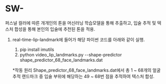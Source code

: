 # SW-
퍼스널 컬러에 따른 개개인의 톤을 머신러닝 학습모델을 통해 추출하고, 입술 추적 및 텍스처 합성을 통해 본인의 입술에 추천된 톤을 적용.

1. real-time-lip-landmark에 들어가 해당 파이썬 코드를 아래와 같이 실행.
   1) pip install imutils
   2) python video_lip_landmarks.py --shape-predictor shape_predictor_68_face_landmarks.dat
   
   *작동 원리
   Shape_predictor_68_face_landmarks.dat에서 총 1 ~ 68개의 얼굴추적 랜드마크 중 입술 부위에 해당하는 49 ~ 68번 점을 추적하여 텍스처 합성.
   
